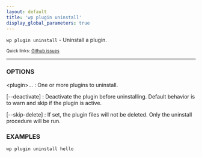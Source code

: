 ```yaml
---
layout: default
title: 'wp plugin uninstall'
display_global_parameters: true
---
```


`wp plugin uninstall` - Uninstall a plugin.

<small>Quick links: <a href="https://github.com/wp-cli/wp-cli/issues?q=is%3Aopen+label%3Acommand%3Aplugin-uninstall+sort%3Aupdated-desc">Github issues</a></small>

<hr />

### OPTIONS

&lt;plugin&gt;...
: One or more plugins to uninstall.

[\--deactivate]
: Deactivate the plugin before uninstalling. Default behavior is to warn and skip if the plugin is active.

[\--skip-delete]
: If set, the plugin files will not be deleted. Only the uninstall procedure
will be run.

### EXAMPLES

    wp plugin uninstall hello




